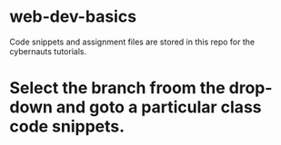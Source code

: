 # web-dev-basics
Code snippets and assignment files are stored in this repo for the cybernauts tutorials.
# Select the branch froom the drop-down and goto a particular class code snippets.
